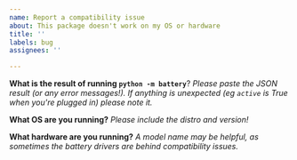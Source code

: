 ```yaml
---
name: Report a compatibility issue
about: This package doesn't work on my OS or hardware
title: ''
labels: bug
assignees: ''

---
```


**What is the result of running `python -m battery`**?
_Please paste the JSON result (or any error messages!)._
_If anything is unexpected (eg `active` is True when you're plugged in) please note it._

**What OS are you running?**
_Please include the distro and version!_

**What hardware are you running?**
_A model name may be helpful, as sometimes the battery drivers are behind compatibility issues._

